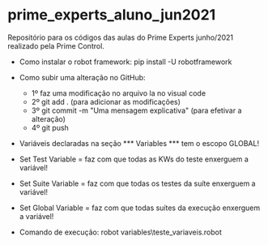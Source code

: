 # prime_experts_aluno_jun2021
Repositório para os códigos das aulas do Prime Experts junho/2021 realizado pela Prime Control.

 - Como instalar o robot framework: pip install -U robotframework

 - Como subir uma alteração no GitHub:
   - 1º faz uma modificação no arquivo la no visual code
   - 2º git add .    (para adicionar as modificações)
   - 3º git commit -m "Uma mensagem explicativa"     (para efetivar a alteração)
   - 4º git push

- Variáveis declaradas na seção *** Variables *** tem o escopo GLOBAL!

- Set Test Variable = faz com que todas as KWs do teste enxerguem a variável!
- Set Suite Variable = faz com que todas os testes da suíte enxerguem a variável!
- Set Global Variable = faz com que todas suítes da execução enxerguem a variável!

- Comando de execução: robot variables\teste_variaveis.robot